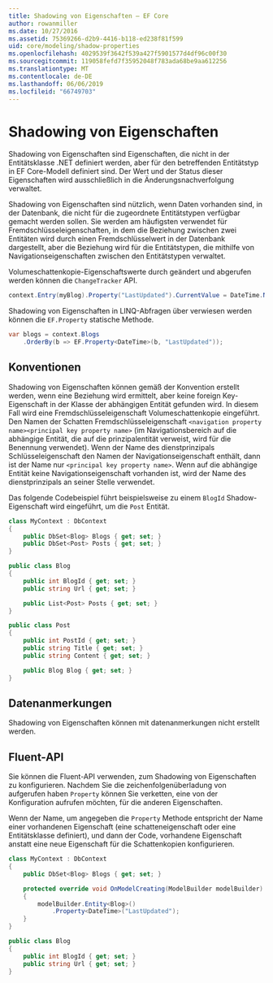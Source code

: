```yaml
---
title: Shadowing von Eigenschaften – EF Core
author: rowanmiller
ms.date: 10/27/2016
ms.assetid: 75369266-d2b9-4416-b118-ed238f81f599
uid: core/modeling/shadow-properties
ms.openlocfilehash: 4029539f3642f539a427f5901577d4df96c00f30
ms.sourcegitcommit: 119058fefd7f35952048f783ada68be9aa612256
ms.translationtype: MT
ms.contentlocale: de-DE
ms.lasthandoff: 06/06/2019
ms.locfileid: "66749703"
---
```

# <a name="shadow-properties"></a>Shadowing von Eigenschaften

Shadowing von Eigenschaften sind Eigenschaften, die nicht in der Entitätsklasse .NET definiert werden, aber für den betreffenden Entitätstyp in EF Core-Modell definiert sind. Der Wert und der Status dieser Eigenschaften wird ausschließlich in die Änderungsnachverfolgung verwaltet.

Shadowing von Eigenschaften sind nützlich, wenn Daten vorhanden sind, in der Datenbank, die nicht für die zugeordnete Entitätstypen verfügbar gemacht werden sollen. Sie werden am häufigsten verwendet für Fremdschlüsseleigenschaften, in dem die Beziehung zwischen zwei Entitäten wird durch einen Fremdschlüsselwert in der Datenbank dargestellt, aber die Beziehung wird für die Entitätstypen, die mithilfe von Navigationseigenschaften zwischen den Entitätstypen verwaltet.

Volumeschattenkopie-Eigenschaftswerte durch geändert und abgerufen werden können die `ChangeTracker` API.

``` csharp
context.Entry(myBlog).Property("LastUpdated").CurrentValue = DateTime.Now;
```

Shadowing von Eigenschaften in LINQ-Abfragen über verwiesen werden können die `EF.Property` statische Methode.

``` csharp
var blogs = context.Blogs
    .OrderBy(b => EF.Property<DateTime>(b, "LastUpdated"));
```

## <a name="conventions"></a>Konventionen

Shadowing von Eigenschaften können gemäß der Konvention erstellt werden, wenn eine Beziehung wird ermittelt, aber keine foreign Key-Eigenschaft in der Klasse der abhängigen Entität gefunden wird. In diesem Fall wird eine Fremdschlüsseleigenschaft Volumeschattenkopie eingeführt. Den Namen der Schatten Fremdschlüsseleigenschaft `<navigation property name><principal key property name>` (im Navigationsbereich auf die abhängige Entität, die auf die prinzipalentität verweist, wird für die Benennung verwendet). Wenn der Name des dienstprinzipals Schlüsseleigenschaft den Namen der Navigationseigenschaft enthält, dann ist der Name nur `<principal key property name>`. Wenn auf die abhängige Entität keine Navigationseigenschaft vorhanden ist, wird der Name des dienstprinzipals an seiner Stelle verwendet.

Das folgende Codebeispiel führt beispielsweise zu einem `BlogId` Shadow-Eigenschaft wird eingeführt, um die `Post` Entität.

<!-- [!code-csharp[Main](samples/core/Modeling/Conventions/Samples/ShadowForeignKey.cs)] -->
``` csharp
class MyContext : DbContext
{
    public DbSet<Blog> Blogs { get; set; }
    public DbSet<Post> Posts { get; set; }
}

public class Blog
{
    public int BlogId { get; set; }
    public string Url { get; set; }

    public List<Post> Posts { get; set; }
}

public class Post
{
    public int PostId { get; set; }
    public string Title { get; set; }
    public string Content { get; set; }

    public Blog Blog { get; set; }
}
```

## <a name="data-annotations"></a>Datenanmerkungen

Shadowing von Eigenschaften können mit datenanmerkungen nicht erstellt werden.

## <a name="fluent-api"></a>Fluent-API

Sie können die Fluent-API verwenden, zum Shadowing von Eigenschaften zu konfigurieren. Nachdem Sie die zeichenfolgenüberladung von aufgerufen haben `Property` können Sie verketten, eine von der Konfiguration aufrufen möchten, für die anderen Eigenschaften.

Wenn der Name, um angegeben die `Property` Methode entspricht der Name einer vorhandenen Eigenschaft (eine schatteneigenschaft oder eine Entitätsklasse definiert), und dann der Code, vorhandene Eigenschaft anstatt eine neue Eigenschaft für die Schattenkopien konfigurieren.

<!-- [!code-csharp[Main](samples/core/Modeling/FluentAPI/Samples/ShadowProperty.cs?highlight=7,8)] -->
``` csharp
class MyContext : DbContext
{
    public DbSet<Blog> Blogs { get; set; }

    protected override void OnModelCreating(ModelBuilder modelBuilder)
    {
        modelBuilder.Entity<Blog>()
            .Property<DateTime>("LastUpdated");
    }
}

public class Blog
{
    public int BlogId { get; set; }
    public string Url { get; set; }
}
```
